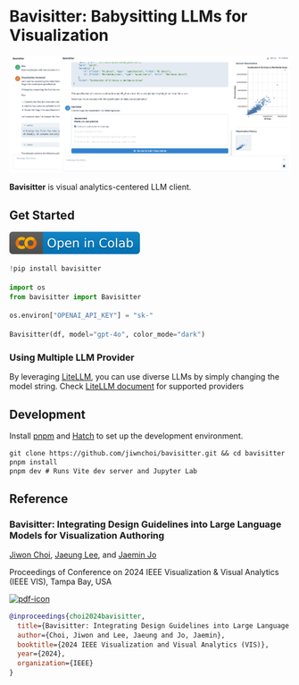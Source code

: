 # Bavisitter: Babysitting LLMs for Visualization

![teaser](/assets/demo.png)

**Bavisitter** is visual analytics-centered LLM client.

## Get Started

[![open-in-colab](/assets/open-in-colab.svg)](https://colab.research.google.com/github/jiwnchoi/Bavisitter/blob/main/demo.ipynb)

```python
!pip install bavisitter

import os
from bavisitter import Bavisitter

os.environ["OPENAI_API_KEY"] = "sk-"

Bavisitter(df, model="gpt-4o", color_mode="dark")
```

### Using Multiple LLM Provider

By leveraging [LiteLLM](https://docs.litellm.ai), you can use diverse LLMs by simply changing the model string. Check [LiteLLM document](https://docs.litellm.ai/docs/providers) for supported providers

## Development

Install [pnpm](https://pnpm.io/installation) and [Hatch](https://hatch.pypa.io/latest/install/) to set up the development environment.

```shell
git clone https://github.com/jiwnchoi/bavisitter.git && cd bavisitter
pnpm install
pnpm dev # Runs Vite dev server and Jupyter Lab
```

## Reference

### Bavisitter: Integrating Design Guidelines into Large Language Models for Visualization Authoring

[Jiwon Choi](https://jiwnchoi.me), [Jaeung Lee](https://github.com/gnueaj), and [Jaemin Jo](https://github.com/e-)

Proceedings of Conference on 2024 IEEE Visualization & Visual Analytics (IEEE VIS), Tampa Bay, USA

[![pdf-icon](https://img.shields.io/badge/Paper-PDF-red)](/assets/bavisitter.pdf)

```bibtex
@inproceedings{choi2024bavisitter,
  title={Bavisitter: Integrating Design Guidelines into Large Language Models for Visualization Authoring},
  author={Choi, Jiwon and Lee, Jaeung and Jo, Jaemin},
  booktitle={2024 IEEE Visualization and Visual Analytics (VIS)},
  year={2024},
  organization={IEEE}
}
```
